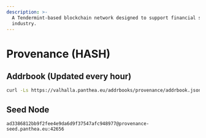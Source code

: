 ```yaml
---
description: >-
  A Tendermint-based blockchain network designed to support financial service
  industry.
---
```


# Provenance (HASH)

## Addrbook (Updated every hour)

```bash
curl -Ls https://valhalla.panthea.eu/addrbooks/provenance/addrbook.json > $HOME/.provenanced/config/addrbook.json
```

## Seed Node

```url
ad3386812bb9f2fee4e9da6d9f37547afc948977@provenance-seed.panthea.eu:42656
```
